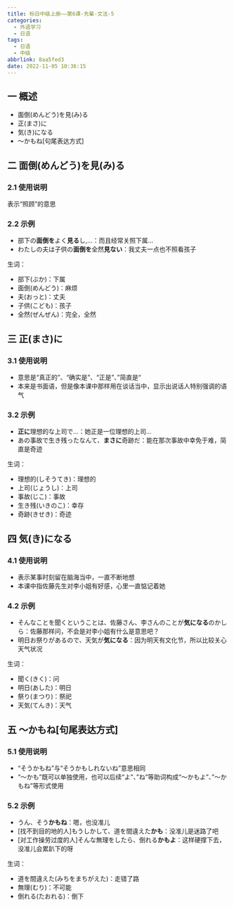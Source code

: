 ```yaml
---
title: 标日中级上册——第6课-先輩-文法-5
categories:
  - 外语学习
  - 日语
tags:
  - 日语
  - 中级
abbrlink: 8aa5fed3
date: 2022-11-05 10:36:15
---
```

## 一 概述

* 面倒(めんどう)を見(み)る
* 正(まさ)に
* 気(き)になる
* ～かもね[句尾表达方式]

<!--more-->

## 二 面倒(めんどう)を見(み)る

### 2.1 使用说明

表示“照顾”的意思

### 2.2 示例

* 部下の**面倒を**よく**見る**し,...：而且经常关照下属...
* わたしの夫は子供の**面倒を**全然**見ない**：我丈夫一点也不照看孩子

生词：

* 部下(ぶか)：下属
* 面倒(めんどう)：麻烦
* 夫(おっと)：丈夫
* 子供(こども)：孩子
* 全然(ぜんぜん)：完全，全然

## 三 正(まさ)に

### 3.1 使用说明

* 意思是“真正的”、“确实是”、“正是”、”简直是“
* 本来是书面语，但是像本课中那样用在谈话当中，显示出说话人特别强调的语气

### 3.2 示例

* **正に**理想的な上司で…：她正是一位理想的上司...
* あの事故で生き残ったなんて、**まさに**奇跡だ：能在那次事故中幸免于难，简直是奇迹

生词：

* 理想的(しそうてき)：理想的
* 上司(じょうし)：上司
* 事故(じこ)：事故
* 生き残(いきのこ)：幸存
* 奇跡(きせき)：奇迹

## 四 気(き)になる

### 4.1 使用说明

* 表示某事时刻留在脑海当中，一直不断地想
* 本课中指佐藤先生对李小姐有好感，心里一直惦记着她

### 4.2 示例

* そんなことを聞くということは、佐藤さん、李さんのことが**気になる**のかしら：佐藤那样问，不会是对李小姐有什么是意思吧？
* 明日お祭りがあるので、天気が**気になる**：因为明天有文化节，所以比较关心天气状况

生词：

* 聞く(きく)：问
* 明日(あした)：明日
* 祭り(まつり)：祭祀
* 天気(てんき)：天气

## 五 ～かもね[句尾表达方式]

### 5.1 使用说明

* “そうかもね”与“そうかもしれないね”意思相同
* “～かも”既可以单独使用，也可以后续“よ”、”ね”等助词构成“～かもよ”、”～かもね”等形式使用

### 5.2 示例

* うん、そう**かもね**：嗯，也没准儿
* [找不到目的地的人]もうしかして、道を間違えた**かも**：没准儿是迷路了吧
* [对工作操劳过度的人]そんな無理をしたら、倒れる**かもよ**：这样硬撑下去，没准儿会累趴下的呀

生词：

* 道を間違えた(みちをまちがえた)：走错了路
* 無理(むり)：不可能
* 倒れる(たおれる)：倒下

